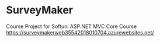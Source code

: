 # SurveyMaker
Course Project for Softuni ASP.NET MVC Core Course
https://surveymakerweb35542018010704.azurewebsites.net/
